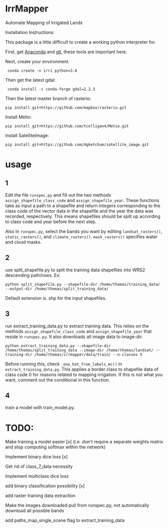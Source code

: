 # IrrMapper
Automate Mapping of Irrigated Lands

Installation Instructions:

This package is a little difficult to create a working python interpreter for.

First, get [Anaconda](anaconda.org) and [git](https://git-scm.com/), these tools
are important here.

Next, create your environment.

``` conda create -n irri python=3.6```

Then get the latest gdal:

``` conda install -c conda-forge gdal=2.2.3```

Then the latest master branch of rasterio:

```pip install git+https://github.com/mapbox/rasterio.git```

Install Metio:

```pip install git+https://github.com/tcolligan4/Metio.git```

Install SatelliteImage:

```pip install git+https://github.com/dgketchum/satellite_image.git```

# usage
## 1 
Edit the file ```runspec.py``` and fill out the two methods ```assign_shapefile_class_code``` and ```assign_shapefile_year```. These functions take as input a path to a shapefile and return integers corresponding to the class code of the vector data in the shapefile and the year the data was recorded, respectively. This means shapefiles should be split up according to class code and year before the next step.

Also in ``runspec.py``, select the bands you want by editing ``landsat_rasters()``, ``static_rasters()``, and ``climate_rasters()``. ``mask_rasters()`` specifies water and cloud masks. 
## 2
use split_shapefile.py to split the training data shapefiles into WRS2 descending path/rows. Ex:
```
python split_shapefile.py --shapefile-dir /home/thomas/training_data/ --output-dir /home/thomas/split_training_data/
```
Default extension is .shp for the input shapefiles.
## 3
run extract_training_data.py to extract training data. This relies on the methods ``assign_shapefile_class_code`` and ``assign_shapefile_year`` that reside in ``runspec.py``. It also downloads all image data to image-dir. 
```
python extract_training_data.py --shapefile-dir /home/thomas/split_training_data --image-dir /home/thomas/landsat/ --training-dir /home/thomas/irrmapper/data/train/ --n-classes 5
```
Before running this, check ```_one_hot_from_labels_mc()``` in ```extract_training_data.py```. This applies a border class to shapefile data of class code 0 for reasons related to mapping irrigation. If this is not what you want, comment out the conditional in this function.  

## 4 
train a model with train_model.py.

# TODO: 
Make training a model easier [x] (i.e. don't require a separate weights matrix and stop computing softmax within the network)

Implement binary dice loss [x]

Get rid of class_7_data necessity 

Implement multiclass dice loss

add binary classification possibility [x]

add raster training data extraction

Make the images downloaded pull from runspec.py, not automatically download all possible bands

add paths_map_single_scene flag to extract_training_data
